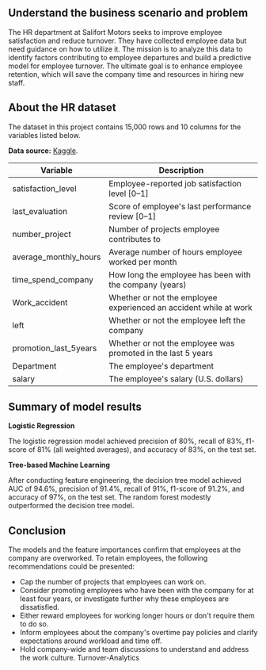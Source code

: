 ## Understand the business scenario and problem

The HR department at Salifort Motors seeks to improve employee satisfaction and reduce turnover. They have collected employee data but need guidance on how to utilize it. The mission is to analyze this data to identify factors contributing to employee departures and build a predictive model for employee turnover. The ultimate goal is to enhance employee retention, which will save the company time and resources in hiring new staff.

## About the HR dataset

The dataset in this project contains 15,000 rows and 10 columns for the variables listed below. 

**Data source:** [Kaggle](https://www.kaggle.com/datasets/mfaisalqureshi/hr-analytics-and-job-prediction?select=HR_comma_sep.csv).

Variable  |Description |
-----|-----|
satisfaction_level|Employee-reported job satisfaction level [0&ndash;1]|
last_evaluation|Score of employee's last performance review [0&ndash;1]|
number_project|Number of projects employee contributes to|
average_monthly_hours|Average number of hours employee worked per month|
time_spend_company|How long the employee has been with the company (years)
Work_accident|Whether or not the employee experienced an accident while at work
left|Whether or not the employee left the company
promotion_last_5years|Whether or not the employee was promoted in the last 5 years
Department|The employee's department
salary|The employee's salary (U.S. dollars)


## Summary of model results

**Logistic Regression**

The logistic regression model achieved precision of 80%, recall of 83%, f1-score of 81% (all weighted averages), and accuracy of 83%, on the test set.

**Tree-based Machine Learning**

After conducting feature engineering, the decision tree model achieved AUC of 94.6%, precision of 91.4%, recall of 91%, f1-score of 91.2%, and accuracy of 97%, on the test set. The random forest modestly outperformed the decision tree model.	


## Conclusion
The models and the feature importances confirm that employees at the company are overworked.
To retain employees, the following recommendations could be presented:
- Cap the number of projects that employees can work on.
- Consider promoting employees who have been with the company for at least four years, or investigate further why these employees are dissatisfied.
- Either reward employees for working longer hours or don't require them to do so.
- Inform employees about the company's overtime pay policies and clarify expectations around workload and time off.
- Hold company-wide and team discussions to understand and address the work culture. Turnover-Analytics
